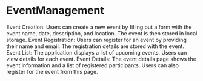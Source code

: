 # EventManagement

Event Creation: Users can create a new event by filling out a form with the event name, date, description, and location. The event is then stored in local storage.
Event Registration: Users can register for an event by providing their name and email. The registration details are stored with the event.
Event List: The application displays a list of upcoming events. Users can view details for each event.
Event Details: The event details page shows the event information and a list of registered participants. Users can also register for the event from this page.
